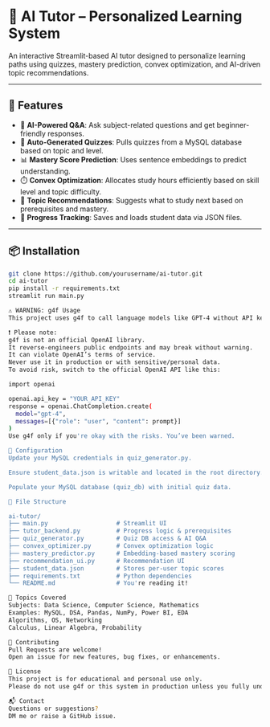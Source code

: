 # 🤖 AI Tutor – Personalized Learning System

An interactive Streamlit-based AI tutor designed to personalize learning paths using quizzes, mastery prediction, convex optimization, and AI-driven topic recommendations.

---

## 🚀 Features

- 🧠 **AI-Powered Q&A**: Ask subject-related questions and get beginner-friendly responses.
- 📝 **Auto-Generated Quizzes**: Pulls quizzes from a MySQL database based on topic and level.
- 📊 **Mastery Score Prediction**: Uses sentence embeddings to predict understanding.
- ⏱️ **Convex Optimization**: Allocates study hours efficiently based on skill level and topic difficulty.
- 🎯 **Topic Recommendations**: Suggests what to study next based on prerequisites and mastery.
- 💾 **Progress Tracking**: Saves and loads student data via JSON files.

---

## 📦 Installation

```bash
git clone https://github.com/yourusername/ai-tutor.git
cd ai-tutor
pip install -r requirements.txt
streamlit run main.py

⚠️ WARNING: g4f Usage
This project uses g4f to call language models like GPT-4 without API keys.

❗ Please note:
g4f is not an official OpenAI library.
It reverse-engineers public endpoints and may break without warning.
It can violate OpenAI’s terms of service.
Never use it in production or with sensitive/personal data.
To avoid risk, switch to the official OpenAI API like this:

import openai

openai.api_key = "YOUR_API_KEY"
response = openai.ChatCompletion.create(
  model="gpt-4",
  messages=[{"role": "user", "content": prompt}]
)
Use g4f only if you're okay with the risks. You’ve been warned.

🔧 Configuration
Update your MySQL credentials in quiz_generator.py.

Ensure student_data.json is writable and located in the root directory.

Populate your MySQL database (quiz_db) with initial quiz data.

📁 File Structure

ai-tutor/
├── main.py                   # Streamlit UI
├── tutor_backend.py          # Progress logic & prerequisites
├── quiz_generator.py         # Quiz DB access & AI Q&A
├── convex_optimizer.py       # Convex optimization logic
├── mastery_predictor.py      # Embedding-based mastery scoring
├── recommendation_ui.py      # Recommendation UI
├── student_data.json         # Stores per-user topic scores
├── requirements.txt          # Python dependencies
└── README.md                 # You're reading it!

🧠 Topics Covered
Subjects: Data Science, Computer Science, Mathematics
Examples: MySQL, DSA, Pandas, NumPy, Power BI, EDA
Algorithms, OS, Networking
Calculus, Linear Algebra, Probability

🤝 Contributing
Pull Requests are welcome!
Open an issue for new features, bug fixes, or enhancements.

📜 License
This project is for educational and personal use only.
Please do not use g4f or this system in production unless you fully understand the legal and ethical implications.

📬 Contact
Questions or suggestions?
DM me or raise a GitHub issue.

